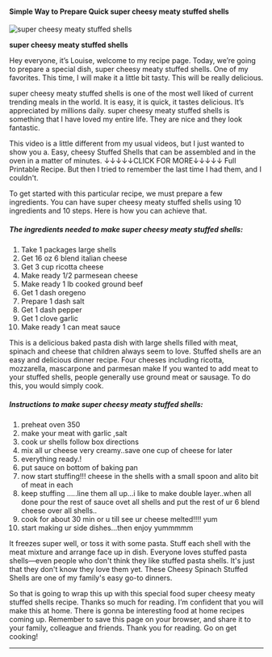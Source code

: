             

#### Simple Way to Prepare Quick super cheesy meaty stuffed shells

![super cheesy meaty stuffed shells](https://img-global.cpcdn.com/recipes/47891449/751x532cq70/super-cheesy-meaty-stuffed-shells-recipe-main-photo.jpg)

**super cheesy meaty stuffed shells**

Hey everyone, it’s Louise, welcome to my recipe page. Today, we’re going to prepare a special dish, super cheesy meaty stuffed shells. One of my favorites. This time, I will make it a little bit tasty. This will be really delicious.

super cheesy meaty stuffed shells is one of the most well liked of current trending meals in the world. It is easy, it is quick, it tastes delicious. It’s appreciated by millions daily. super cheesy meaty stuffed shells is something that I have loved my entire life. They are nice and they look fantastic.

This video is a little different from my usual videos, but I just wanted to show you a. Easy, cheesy Stuffed Shells that can be assembled and in the oven in a matter of minutes. ↓↓↓↓↓CLICK FOR MORE↓↓↓↓↓ Full Printable Recipe. But then I tried to remember the last time I had them, and I couldn't.

To get started with this particular recipe, we must prepare a few ingredients. You can have super cheesy meaty stuffed shells using 10 ingredients and 10 steps. Here is how you can achieve that.

##### The ingredients needed to make super cheesy meaty stuffed shells:

1.  Take 1 packages large shells
2.  Get 16 oz 6 blend italian cheese
3.  Get 3 cup ricotta cheese
4.  Make ready 1/2 parmesean cheese
5.  Make ready 1 lb cooked ground beef
6.  Get 1 dash oregeno
7.  Prepare 1 dash salt
8.  Get 1 dash pepper
9.  Get 1 clove garlic
10.  Make ready 1 can meat sauce

This is a delicious baked pasta dish with large shells filled with meat, spinach and cheese that children always seem to love. Stuffed shells are an easy and delicious dinner recipe. Four cheeses including ricotta, mozzarella, mascarpone and parmesan make If you wanted to add meat to your stuffed shells, people generally use ground meat or sausage. To do this, you would simply cook.

##### Instructions to make super cheesy meaty stuffed shells:

1.  preheat oven 350
2.  make your meat with garlic ,salt
3.  cook ur shells follow box directions
4.  mix all ur cheese very creamy..save one cup of cheese for later
5.  everything ready.!
6.  put sauce on bottom of baking pan
7.  now start stuffing!!! cheese in the shells with a small spoon and alito bit of meat in each
8.  keep stuffing …..line them all up…i like to make double layer..when all done pour the rest of sauce ovet all shells and put the rest of ur 6 blend cheese over all shells..
9.  cook for about 30 min or u till see ur cheese melted!!!! yum
10.  start making ur side dishes…then enjoy yummmmm

It freezes super well, or toss it with some pasta. Stuff each shell with the meat mixture and arrange face up in dish. Everyone loves stuffed pasta shells—even people who don't think they like stuffed pasta shells. It's just that they don't know they love them yet. These Cheesy Spinach Stuffed Shells are one of my family's easy go-to dinners.

So that is going to wrap this up with this special food super cheesy meaty stuffed shells recipe. Thanks so much for reading. I’m confident that you will make this at home. There is gonna be interesting food at home recipes coming up. Remember to save this page on your browser, and share it to your family, colleague and friends. Thank you for reading. Go on get cooking!

* * *